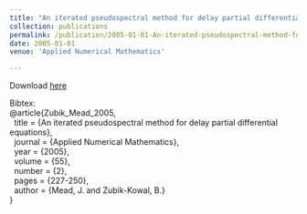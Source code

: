 ```yaml
---
title: "An iterated pseudospectral method for delay partial differential equations"
collection: publications
permalink: /publication/2005-01-01-An-iterated-pseudospectral-method-for-delay-partial-differential-equations
date: 2005-01-01
venue: 'Applied Numerical Mathematics'

---
```

Download [here](https://math.boisestate.edu/~mead/papers/koswr.pdf)

Bibtex:<br>
@article{Zubik_Mead_2005,<br>
&nbsp; title = {An iterated pseudospectral method for delay partial differential equations},<br>
&nbsp; journal = {Applied Numerical Mathematics},<br>
&nbsp; year = {2005},<br>
&nbsp; volume = {55},<br>
&nbsp; number = {2},<br>
&nbsp; pages = {227-250},<br>
&nbsp; author = {Mead, J. and Zubik-Kowal, B.}<br>}
